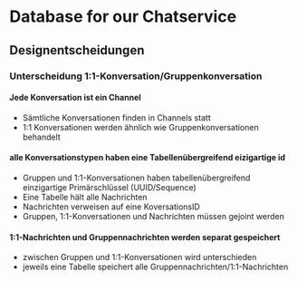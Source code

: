 # Database for our Chatservice

## Designentscheidungen 

### Unterscheidung 1:1-Konversation/Gruppenkonversation

#### Jede Konversation ist ein Channel
* Sämtliche Konversationen finden in Channels statt
* 1:1 Konversationen werden ähnlich wie Gruppenkonversationen behandelt

#### alle Konversationstypen haben eine Tabellenübergreifend eizigartige id
* Gruppen und 1:1-Konversationen haben tabellenübergreifend einzigartige Primärschlüssel (UUID/Sequence)
* Eine Tabelle hält alle Nachrichten
* Nachrichten verweisen auf eine KoversationsID
* Gruppen, 1:1-Konversationen und Nachrichten müssen gejoint werden

#### 1:1-Nachrichten und Gruppennachrichten werden separat gespeichert
* zwischen Gruppen und 1:1-Konversationen wird unterschieden
* jeweils eine Tabelle speichert alle Gruppennachrichten/1:1-Nachrichten